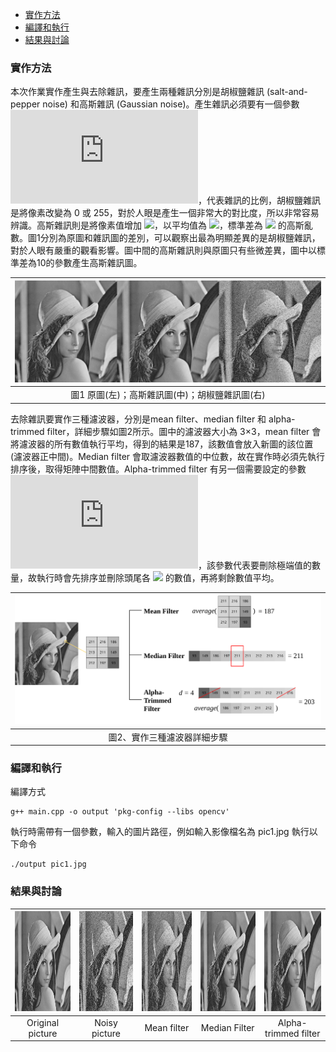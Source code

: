 - [實作方法](#實作方法)
- [編譯和執行](#編譯和執行)
- [結果與討論](#結果與討論)

### 實作方法
本次作業實作產生與去除雜訊，要產生兩種雜訊分別是胡椒鹽雜訊 (salt-and-pepper noise) 和高斯雜訊 (Gaussian noise)。產生雜訊必須要有一個參數 ![](http://latex.codecogs.com/gif.latex?p)，代表雜訊的比例，胡椒鹽雜訊是將像素改變為 0 或 255，對於人眼是產生一個非常大的對比度，所以非常容易辨識。高斯雜訊則是將像素值增加 ![](http://latex.codecogs.com/gif.latex?N(μ,σ))，以平均值為 ![](http://latex.codecogs.com/gif.latex?μ)，標準差為 ![](http://latex.codecogs.com/gif.latex?σ) 的高斯亂數。圖1分別為原圖和雜訊圖的差別，可以觀察出最為明顯差異的是胡椒鹽雜訊，對於人眼有嚴重的觀看影響。圖中間的高斯雜訊則與原圖只有些微差異，圖中以標準差為10的參數產生高斯雜訊圖。

|![](https://github.com/vkmouse/Homework_DIP/blob/master/figure/HW4-6.jpg)|
|:---:|
| 圖1 原圖(左)；高斯雜訊圖(中)；胡椒鹽雜訊圖(右) |

去除雜訊要實作三種濾波器，分別是mean filter、median filter 和 alpha-trimmed filter，詳細步驟如圖2所示。圖中的濾波器大小為 3×3，mean filter 會將濾波器的所有數值執行平均，得到的結果是187，該數值會放入新圖的該位置 (濾波器正中間)。Median filter 會取濾波器數值的中位數，故在實作時必須先執行排序後，取得矩陣中間數值。Alpha-trimmed filter 有另一個需要設定的參數 ![](http://latex.codecogs.com/gif.latex?d)，該參數代表要刪除極端值的數量，故執行時會先排序並刪除頭尾各 ![](http://latex.codecogs.com/gif.latex?\frac{2}{d}) 的數值，再將剩餘數值平均。

|![](https://github.com/vkmouse/Homework_DIP/blob/master/figure/HW4-7.svg)|
|:---:|
| 圖2、實作三種濾波器詳細步驟 |

### 編譯和執行
編譯方式

	g++ main.cpp -o output 'pkg-config --libs opencv'
	
執行時需帶有一個參數，輸入的圖片路徑，例如輸入影像檔名為 pic1.jpg 執行以下命令

	./output pic1.jpg

### 結果與討論

|<img src="https://github.com/vkmouse/Homework_DIP/blob/master/figure/HW4-1.jpg" width="160" height="160" />|<img src="https://github.com/vkmouse/Homework_DIP/blob/master/figure/HW4-2.jpg" width="160" height="160" />|<img src="https://github.com/vkmouse/Homework_DIP/blob/master/figure/HW4-3.jpg" width="160" height="160" />|<img src="https://github.com/vkmouse/Homework_DIP/blob/master/figure/HW4-4.jpg" width="160" height="160" />|<img src="https://github.com/vkmouse/Homework_DIP/blob/master/figure/HW4-5.jpg" width="160" height="160" />|
|:---:|:---:|:---:|:---:|:---:|
| Original picture | Noisy picture | Mean filter | Median Filter | Alpha-trimmed filter |